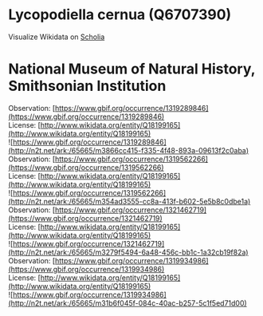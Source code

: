 
Lycopodiella cernua (Q6707390)
==============================
  
Visualize Wikidata on [Scholia](https://scholia.toolforge.org/taxon/Q6707390)
# National Museum of Natural History, Smithsonian Institution
  
Observation: [https://www.gbif.org/occurrence/1319289846](https://www.gbif.org/occurrence/1319289846)  
License: [http://www.wikidata.org/entity/Q18199165](http://www.wikidata.org/entity/Q18199165)  
![https://www.gbif.org/occurrence/1319289846](http://n2t.net/ark:/65665/m3866cc415-f335-4f48-893a-09613f2c0aba)  
Observation: [https://www.gbif.org/occurrence/1319562266](https://www.gbif.org/occurrence/1319562266)  
License: [http://www.wikidata.org/entity/Q18199165](http://www.wikidata.org/entity/Q18199165)  
![https://www.gbif.org/occurrence/1319562266](http://n2t.net/ark:/65665/m354ad3555-cc8a-413f-b602-5e5b8c0dbe1a)  
Observation: [https://www.gbif.org/occurrence/1321462719](https://www.gbif.org/occurrence/1321462719)  
License: [http://www.wikidata.org/entity/Q18199165](http://www.wikidata.org/entity/Q18199165)  
![https://www.gbif.org/occurrence/1321462719](http://n2t.net/ark:/65665/m3279f5494-6a48-456c-bb1c-1a32cb19f82a)  
Observation: [https://www.gbif.org/occurrence/1319934986](https://www.gbif.org/occurrence/1319934986)  
License: [http://www.wikidata.org/entity/Q18199165](http://www.wikidata.org/entity/Q18199165)  
![https://www.gbif.org/occurrence/1319934986](http://n2t.net/ark:/65665/m31b6f045f-084c-40ac-b257-5c1f5ed71d00)